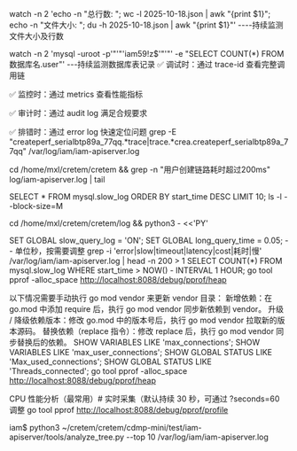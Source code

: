  watch -n 2 'echo -n "总行数: "; wc -l 2025-10-18.json | awk "{print \$1}"; echo -n "文件大小: "; du -h 2025-10-18.json | awk "{print \$1}"'
----持续监测文件大小及行数

watch -n 2 'mysql -uroot -p'"'"'iam59!z$'"'"' -e "SELECT COUNT(*) FROM 数据库名.user"'
---持续监测数据库表记录
✅ 调试时：通过 trace-id 查看完整调用链

✅ 监控时：通过 metrics 查看性能指标

✅ 审计时：通过 audit log 满足合规要求

✅ 排错时：通过 error log 快速定位问题
grep -E "createperf_serialbtp89a_77qq.*trace|trace.*crea.createperf_serialbtp89a_77qq" /var/log/iam/iam-apiserver.log

cd /home/mxl/cretem/cretem && grep -n "用户创建链路耗时超过200ms" log/iam-apiserver.log | tail

SELECT * FROM mysql.slow_log ORDER BY start_time DESC LIMIT 10;
ls -l --block-size=M

cd /home/mxl/cretem/cretem/log && python3 - <<'PY'

SET GLOBAL slow_query_log = 'ON';
SET GLOBAL long_query_time = 0.05;  -- 单位秒，按需要调整
grep -i 'error\|slow\|timeout\|latency\|cost\|耗时\|慢'  /var/log/iam/iam-apiserver.log | head -n 200  > 1
SELECT COUNT(*) FROM mysql.slow_log WHERE start_time > NOW() - INTERVAL 1 HOUR;
go tool pprof -alloc_space <http://localhost:8088/debug/pprof/heap>

以下情况需要手动执行 go mod vendor 来更新 vendor 目录：
新增依赖：在 go.mod 中添加 require 后，执行 go mod vendor 同步新依赖到 vendor。
升级 / 降级依赖版本：修改 go.mod 中的版本号后，执行 go mod vendor 拉取新的版本源码。
替换依赖（replace 指令）：修改 replace 后，执行 go mod vendor 同步替换后的依赖。
SHOW VARIABLES LIKE 'max_connections';
SHOW VARIABLES LIKE 'max_user_connections';
SHOW GLOBAL STATUS LIKE 'Max_used_connections';
SHOW GLOBAL STATUS LIKE 'Threads_connected';
go tool pprof -alloc_space <http://localhost:8088/debug/pprof/heap>

CPU 性能分析（最常用）# 实时采集（默认持续 30 秒，可通过 ?seconds=60 调整
go tool pprof <http://localhost:8088/debug/pprof/profile>

iam$ python3 ~/cretem/cretem/cdmp-mini/test/iam-apiserver/tools/analyze_tree.py --top 10 /var/log/iam/iam-apiserver.log
